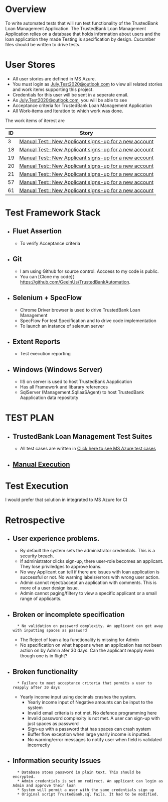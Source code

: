 # Overview
To write automated tests that will run test functionality of the TrustedBank Loan Management Application. 
The TrustedBank Loan Management Application relies on a database that holds information about users and the loan application they made
Testing is specification by design. Cucumber files should be written to drive tests.


# User Stores
- All user stories are defined in MS Azure. 
- You must login as July.Test2020@outlook.com to view all related stories and work items supporting this project.
- Credentials for this user will be sent in a seperate email.
- As July.Test2020@outlook.com, you will be able to see
- Acceptance criteria for TrustedBank Loan Management Application 
- All Work-items and Iteration to which work was done.

The work items of iterest are 

| ID             | Story                                                       |
| -------------  | ----------------------------------------------------------- |
| 3              | [Manual Test:: New Applicant signs-up for a new account](https://dev.azure.com/GeeInUs/TrustedBankTests/_workitems/edit/3/?triage=true) |
| 18             | [Manual Test:: New Applicant signs-up for a new account](https://dev.azure.com/GeeInUs/TrustedBankTests/_workitems/edit/18/?triage=true) |
| 19             | [Manual Test:: New Applicant signs-up for a new account](https://dev.azure.com/GeeInUs/TrustedBankTests/_workitems/edit/19/?triage=true) |
| 20             | [Manual Test:: New Applicant signs-up for a new account](https://dev.azure.com/GeeInUs/TrustedBankTests/_workitems/edit/20/?triage=true) |
| 21             | [Manual Test:: New Applicant signs-up for a new account](https://dev.azure.com/GeeInUs/TrustedBankTests/_workitems/edit/21/?triage=true) |
| 57             | [Manual Test:: New Applicant signs-up for a new account](https://dev.azure.com/GeeInUs/TrustedBankTests/_workitems/edit/57/?triage=true) |
| 61             | [Manual Test:: New Applicant signs-up for a new account](https://dev.azure.com/GeeInUs/TrustedBankTests/_workitems/edit/61/?triage=true) |



# Test Framework Stack
  - ## Fluet Assertion 
    * To verify Acceptance criteria
  - ## Git 
    * I am using Github for source control. Acccess to my code  is public. 
    * You can [Clone my code]( https://github.com/GeeInUs/TrustedBankAutomation. 
  - ## Selenium +  SpecFlow
    * Chrome Driver browser is used to drive TrustedBank Loan Management 
    * SpecFlow For test Specification and to drive code implementation 
    * To launch an instance of selenum server
  - ## Extent Reports
    * Test execution reporting 
  - ## Windows (Windows Server) 
    * IIS on server is used to host TrustedBank Aapplication
    * Has all Framework and libarary references
    * SqlServer (Management.SqlIaaSAgent) to host TrustedBank Aapplication data repositoty
    
# TEST PLAN 
  - ##  TrustedBank Loan Management Test Suites 
      * All test cases are written in [Click here to see MS Azure test cases](https://dev.azure.com/GeeInUs/TrustedBankTests/_testPlans/execute?planId=13)
   - ## [Manual Execution](http://dev.azure.com/GeeInUs/TrustedBankTests/_testManagement/analytics/progressreport)
  
      
# Test Execution
I would prefer that solution in integrated to MS Azure for CI


# Retrospective
- ## User experience problems. 
	* By default the system sets the administrator credentials. This is a security breach.
	* If administrator clicks sign-up, there user-role becomes an applicant. They lose priviledges to approve loans.
	* No way Applicant can tell if there are issues with loan application is successful or not. No warning labels/errors with wrong user action.
	* Admin cannot reject/accept an application with comments. This is more of a user design issue.
	* Admin cannot paging/filtery to view a specific applicant or a small range of applicants.
- ## Broken or incomplete specification 
        * No validation on password complexity. An applicant can get away with inputting spaces as password
	* The Reject of loan a loa functionality is missing for Admin 	
	* No specification on what happens when an application has not been action on by Admin afer 30 days. Can the applicant reapply even though one is in flight?
- ## Broken functionality
        * Failure to meet acceptance criteria that permits a user to reapply after 30 days
	* Yearly income input using decimals crashes the system.
        * Yearly income input  of Negative amounts can be input to the system
        * Invalid email criteria is not met. No defence programming here
        * Invalid password complexity is not met. A user can sign-up with just spaces as password
        * Sign-up with a password that has spaces can crash system
        * Buffer flow exception when large yearly income is inputted.
        * No warning/error messages to notify user when field is validated incorrectly
- ## Information security Issues
        * Database stoes password in plain text. This should be encrypted.
        * Admin credentials is set on redirect. An applicant can login as Admin and approve their loan
        * System will permit a user with the same credentials sign up
        * Original script TrustedBank.sql fails. It had to be modified.
















 
